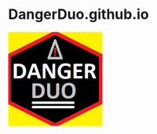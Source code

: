 # DangerDuo.github.io

<a href="DangerDuo.github.io"><img src="./images/ddicon-192x192.png" alt="My test image"></a>
